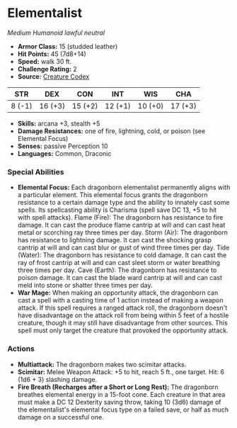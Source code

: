 # Elementalist

*Medium* *Humanoid* *lawful neutral*

- **Armor Class:** 15 (studded leather)
- **Hit Points:** 45 (7d8+14)
- **Speed:** walk 30 ft.
- **Challenge Rating:** 2
- **Source:** [Creature Codex](https://koboldpress.com/kpstore/product/creature-codex-for-5th-edition-dnd/)

| STR | DEX | CON | INT | WIS | CHA |
| --- | --- | --- | --- | --- | --- |
| 8 (-1) | 16 (+3) | 15 (+2) | 12 (+1) | 10 (+0) | 17 (+3) |

- **Skills:** arcana +3, stealth +5
- **Damage Resistances:** one of fire, lightning, cold, or poison (see Elemental Focus)
- **Senses:** passive Perception 10
- **Languages:** Common, Draconic
### Special Abilities
- **Elemental Focus:** Each dragonborn elementalist permanently aligns with a particular element. This elemental focus grants the dragonborn resistance to a certain damage type and the ability to innately cast some spells. Its spellcasting ability is Charisma (spell save DC 13, +5 to hit with spell attacks). Flame (Fire): The dragonborn has resistance to fire damage. It can cast the produce flame cantrip at will and can cast heat metal or scorching ray three times per day. Storm (Air): The dragonborn has resistance to lightning damage. It can cast the shocking grasp cantrip at will and can cast blur or gust of wind three times per day. Tide (Water): The dragonborn has resistance to cold damage. It can cast the ray of frost cantrip at will and can cast sleet storm or water breathing three times per day.  Cave (Earth): The dragonborn has resistance to poison damage. It can cast the blade ward cantrip at will and can cast meld into stone or shatter three times per day.
- **War Mage:** When making an opportunity attack, the dragonborn can cast a spell with a casting time of 1 action instead of making a weapon attack. If this spell requires a ranged attack roll, the dragonborn doesn't have disadvantage on the attack roll from being within 5 feet of a hostile creature, though it may still have disadvantage from other sources. This spell must only target the creature that provoked the opportunity attack.
### Actions
- **Multiattack:** The dragonborn makes two scimitar attacks.
- **Scimitar:** Melee Weapon Attack: +5 to hit, reach 5 ft., one target. Hit: 6 (1d6 + 3) slashing damage.
- **Fire Breath (Recharges after a Short or Long Rest):** The dragonborn breathes elemental energy in a 15-foot cone. Each creature in that area must make a DC 12 Dexterity saving throw, taking 10 (3d6) damage of the elementalist's elemental focus type on a failed save, or half as much damage on a successful one.
